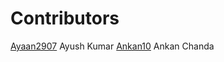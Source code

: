 # Contributors
[Ayaan2907](https://github.com/Ayaan2907/)
Ayush Kumar
[Ankan10](https://github.com/ankan10/first-contributions)
Ankan Chanda
